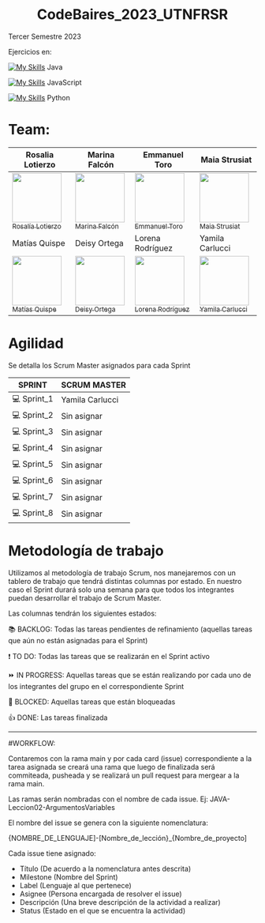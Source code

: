 <h1 align="center">  CodeBaires_2023_UTNFRSR </h1>

Tercer Semestre 2023


Ejercicios en:

[![My Skills](https://skillicons.dev/icons?i=java)](https://skillicons.dev) Java

[![My Skills](https://skillicons.dev/icons?i=js)](https://skillicons.dev) JavaScript

[![My Skills](https://skillicons.dev/icons?i=py)](https://skillicons.dev) Python


# Team: 

| Rosalia Lotierzo  | Marina Falcón |Emmanuel Toro |Maia Strusiat |
| ------------- | ------------- | ------------- |------------- |
| [<img src="https://avatars.githubusercontent.com/u/84238521?v=4" width=100><br><sub>Rosalía Lotierzo</sub>](https://github.com/Ro07-r) | [<img src="https://avatars.githubusercontent.com/u/112595796?v=4" width=100><br><sub>Marina Falcón</sub>](https://github.com/marinafal)  |[<img src="https://avatars.githubusercontent.com/u/111504496?v=4" width=100><br><sub>Emmanuel Toro</sub>](https://github.com/Emmanueltoro28)  |[<img src="https://avatars.githubusercontent.com/u/112667066?v=4" width=100><br><sub>Maia Strusiat</sub>](https://github.com/MaiaStrusiat)  |
| Matías Quispe  | Deisy Ortega |Lorena Rodríguez |Yamila Carlucci |
| [<img src="https://avatars.githubusercontent.com/u/111471872?v=4" width=100><br><sub>Matías Quispe</sub>](https://github.com/matiasq3) | [<img src="https://avatars.githubusercontent.com/u/112651847?v=4" width=100><br><sub>Deisy Ortega</sub>](https://github.com/DeisyOrtega) |[<img src="https://avatars.githubusercontent.com/u/111830259?v=4" width=100><br><sub>Lorena Rodríguez</sub>](https://github.com/Marialrodriguez1991)  |[<img src="https://avatars.githubusercontent.com/u/77170481?v=4" width=100><br><sub>Yamila Carlucci</sub>](https://github.com/YamiCarlucci) |

# Agilidad

Se detalla los Scrum Master asignados para cada Sprint

| SPRINT  | SCRUM MASTER |
| ------------- | ------------- |
| :computer: Sprint_1  | Yamila Carlucci  |
| :computer: Sprint_2  |  Sin asignar |
| :computer: Sprint_3  |  Sin asignar |
| :computer: Sprint_4  |  Sin asignar |
| :computer: Sprint_5  |  Sin asignar |
| :computer: Sprint_6  |  Sin asignar |
| :computer: Sprint_7  |  Sin asignar |
| :computer: Sprint_8  |  Sin asignar |


# Metodología de trabajo

Utilizamos al metodología de trabajo Scrum, nos manejaremos con un tablero de trabajo que tendrá distintas columnas por estado.
En nuestro caso el Sprint durará solo una semana para que todos los integrantes puedan desarrollar el trabajo de Scrum Master.

Las columnas tendrán los siguientes estados:

:books: BACKLOG: Todas las tareas pendientes de refinamiento (aquellas tareas que aún no están asignadas para el Sprint)

:exclamation: TO DO: Todas las tareas que se realizarán en el Sprint activo

:fast_forward: IN PROGRESS: Aquellas tareas que se están realizando por cada uno de los integrantes del grupo en el correspondiente Sprint

:stop_sign: BLOCKED: Aquellas tareas que están bloqueadas

:thumbsup: DONE: Las tareas finalizada


- - - - - - - - - - - - - - - - - - - - - - - - - - - - - - 

#WORKFLOW:

Contaremos con la rama main y por cada card (issue) correspondiente a la tarea asignada se creará una rama que luego de finalizada será commiteada, pusheada y se realizará un pull request para mergear a la rama main.


Las ramas serán nombradas con el nombre de cada issue. Ej: JAVA-Leccion02-ArgumentosVariables

El nombre del issue se genera con la siguiente nomenclatura:

{NOMBRE_DE_LENGUAJE]-[Nombre_de_lección}_{Nombre_de_proyecto]

Cada issue tiene asignado:
- Título (De acuerdo a la nomenclatura antes descrita)
- Milestone (Nombre del Sprint)
- Label (Lenguaje al que pertenece)
- Asignee (Persona encargada de resolver el issue)
- Descripción (Una breve descripción de la actividad a realizar)
- Status (Estado en el que se encuentra la actividad)





